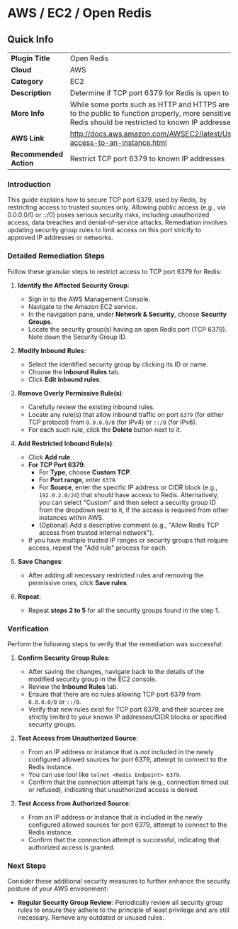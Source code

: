 # AWS / EC2 / Open Redis

## Quick Info

| | |
|-|-|
| **Plugin Title** | Open Redis |
| **Cloud** | AWS |
| **Category** | EC2 |
| **Description** | Determine if TCP port 6379 for Redis is open to the public |
| **More Info** | While some ports such as HTTP and HTTPS are required to be open to the public to function properly, more sensitive services such as Redis should be restricted to known IP addresses. |
| **AWS Link** | http://docs.aws.amazon.com/AWSEC2/latest/UserGuide/authorizing-access-to-an-instance.html |
| **Recommended Action** | Restrict TCP port 6379 to known IP addresses |

### Introduction

This guide explains how to secure TCP port 6379, used by Redis, by restricting access to trusted sources only. Allowing public access (e.g., via 0.0.0.0/0 or ::/0) poses serious security risks, including unauthorized access, data breaches and denial-of-service attacks. Remediation involves updating security group rules to limit access on this port strictly to approved IP addresses or networks.

### Detailed Remediation Steps

Follow these granular steps to restrict access to TCP port 6379 for Redis:

1.  **Identify the Affected Security Group**:
    *   Sign in to the AWS Management Console.
    *   Navigate to the Amazon EC2 service.
    *   In the navigation pane, under **Network & Security**, choose **Security Groups**.
    *   Locate the security group(s) having an open Redis port (TCP 6379). Note down the Security Group ID.

2.  **Modify Inbound Rules**:
    *   Select the identified security group by clicking its ID or name.
    *   Choose the **Inbound Rules** tab.
    *   Click **Edit inbound rules**.

3.  **Remove Overly Permissive Rule(s)**:
    *   Carefully review the existing inbound rules.
    *   Locate any rule(s) that allow inbound traffic on port `6379` (for either TCP protocol) from `0.0.0.0/0` (for IPv4) or `::/0` (for IPv6).
    *   For each such rule, click the **Delete** button next to it.

4.  **Add Restricted Inbound Rule(s)**:
    *   Click **Add rule**.
    *   **For TCP Port 6379**:
        *   For **Type**, choose **Custom TCP**.
        *   For **Port range**, enter `6379`.
        *   For **Source**, enter the specific IP address or CIDR block (e.g., `192.0.2.0/24`) that should have access to Redis. Alternatively, you can select "Custom" and then select a security group ID from the dropdown next to it, if the access is required from other instances within AWS.
        *   (Optional) Add a descriptive comment (e.g., "Allow Redis TCP access from trusted internal network").
    *   If you have multiple trusted IP ranges or security groups that require access, repeat the "Add rule" process for each.

5.  **Save Changes**:
    *   After adding all necessary restricted rules and removing the permissive ones, click **Save rules**.
    
6.  **Repeat**:
    *   Repeat **steps 2 to 5** for all the security groups found in the step 1.

### Verification

Perform the following steps to verify that the remediation was successful:

1.  **Confirm Security Group Rules**:
    *   After saving the changes, navigate back to the details of the modified security group in the EC2 console.
    *   Review the **Inbound Rules** tab.
    *   Ensure that there are no rules allowing TCP port 6379 from `0.0.0.0/0` or `::/0`.
    *   Verify that new rules exist for TCP port 6379, and their sources are strictly limited to your known IP addresses/CIDR blocks or specified security groups.

2.  **Test Access from Unauthorized Source**:
    *   From an IP address or instance that is *not* included in the newly configured allowed sources for port 6379, attempt to connect to the Redis instance.
    *   You can use tool like `telnet <Redis Endpoint> 6379`.
    *   Confirm that the connection attempt fails (e.g., connection timed out or refused), indicating that unauthorized access is denied.

3.  **Test Access from Authorized Source**:
    *   From an IP address or instance that *is* included in the newly configured allowed sources for port 6379, attempt to connect to the Redis instance.
    *   Confirm that the connection attempt is successful, indicating that authorized access is granted.

### Next Steps

Consider these additional security measures to further enhance the security posture of your AWS environment:

*   **Regular Security Group Review**: Periodically review all security group rules to ensure they adhere to the principle of least privilege and are still necessary. Remove any outdated or unused rules.
